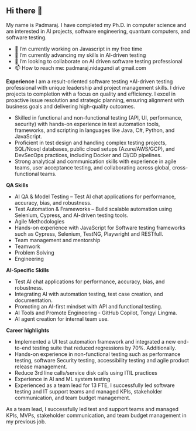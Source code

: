 ## Hi there 👋

My name is Padmaraj. I have completed my Ph.D. in computer science and am interested in AI projects, software engineering, quantum computers, and software testing.


- 🔭 I’m currently working on Javascript in my free time
- 🌱 I’m currently advancing my skills in AI-driven testing
- 👯 I’m looking to collaborate on AI driven software testing professional 
- 📫 How to reach me: padmaraj.nidagundi at gmail.com


<!--
**padmarajnidagundi/padmarajnidagundi** is a ✨ _special_ ✨ repository because its `README.md` (this file) appears on your GitHub profile.

Here are some ideas to get you started:

- 🔭 I’m currently working on ...
- 🌱 I’m currently learning ...
- 👯 I’m looking to collaborate on ...
- 🤔 I’m looking for help with ...
- 💬 Ask me about ...
- 📫 How to reach me: ...
- 😄 Pronouns: ...
- ⚡ Fun fact: ...
-->


**Experience**
I am a result-oriented software testing *AI-driven testing professional with unique leadership and project management skills. I drive projects to completion with a focus on quality and efficiency. I excel in proactive issue resolution and strategic planning, ensuring alignment with business goals and delivering high-quality outcomes.

- Skilled in functional and non-functional testing (API, UI, performance, security) with hands-on experience in test automation tools, frameworks, and scripting in languages like Java, C#, Python, and JavaScript.
- Proficient in test design and handling complex testing projects, SQL/Nosql databases, public cloud setups (Azure/AWS/GCP), and DevSecOps practices, including Docker and CI/CD pipelines.
- Strong analytical and communication skills with experience in agile teams, user acceptance testing, and collaborating across global, cross-functional teams.

**QA Skills**
- AI QA & Model Testing – Test AI chat applications for performance, accuracy, bias, and robustness. 
- Test Automation & Frameworks – Build scalable automation using Selenium, Cypress, and AI-driven testing tools.
- Agile Methodologies
- Hands-on experience with JavaScript for Software testing frameworks such as Cypress, Selenium, TestNG,  Playwright and RESTfull.
- Team management and mentorship
- Teamwork
- Problem Solving
- Engineering

**AI-Specific Skills**
- Test AI chat applications for performance, accuracy, bias, and robustness. 
- Integrating AI with automation testing, test case creation, and documentation.
- Promoting an AI-first mindset with API and functional testing.
- AI Tools and Promote Engineering -  GitHub Copilot, Tongyi Lingma.
- AI agent creation for internal team use.

**Career highlights**
- Implemented a UI test automation framework and integrated a new end-to-end testing suite that reduced regressions by 70%. Additionally.
- Hands-on experience in non-functional testing such as performance testing, software Security testing, accessibility testing and agile product release management.
- Reduce 3rd line calls/service disk calls using ITIL practices
- Experience in AI and ML system testing
- Experienced as a team lead for 13 FTE, I successfully led software testing and IT support teams and managed KPIs, stakeholder communication, and team budget management.

As a team lead, I successfully led test and support teams and managed KPIs, MVPs, stakeholder communication, and team budget management in my previous job.


